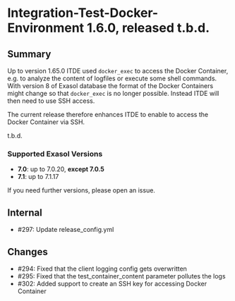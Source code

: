 # Integration-Test-Docker-Environment 1.6.0, released t.b.d.

## Summary

Up to version 1.65.0 ITDE used `docker_exec` to access the Docker Container, e.g. to analyze the content of logfiles or execute some shell commands. With version 8 of Exasol database the format of the Docker Containers might change so that `docker_exec` is no longer possible. Instead ITDE will then need to use SSH access.

The current release therefore enhances ITDE to enable to access the Docker Container via SSH.

t.b.d.

### Supported Exasol Versions

* **7.0**: up to 7.0.20, **except 7.0.5**
* **7.1**: up to 7.1.17

If you need further versions, please open an issue.

## Internal

* #297: Update release_config.yml

## Changes

* #294: Fixed that the client logging config gets overwritten
* #295: Fixed that the test_container_content parameter pollutes the logs
* #302: Added support to create an SSH key for accessing Docker Container

